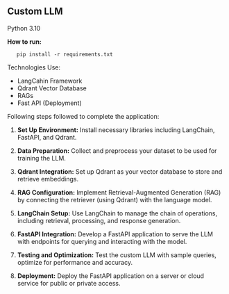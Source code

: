 ## Custom LLM 

Python 3.10


**How to run:**

```shell
   pip install -r requirements.txt
```
Technologies Use:
- LangCahin Framework
- Qdrant Vector Database
- RAGs
- Fast API (Deployment)

Following steps followed to complete the application: 
1. **Set Up Environment:** Install necessary libraries including LangChain, FastAPI, and Qdrant.

2. **Data Preparation:** Collect and preprocess your dataset to be used for training the LLM.

3. **Qdrant Integration:** Set up Qdrant as your vector database to store and retrieve embeddings.

4. **RAG Configuration:** Implement Retrieval-Augmented Generation (RAG) by connecting the retriever (using Qdrant) with the language model.

5. **LangChain Setup:** Use LangChain to manage the chain of operations, including retrieval, processing, and response generation.

6. **FastAPI Integration:** Develop a FastAPI application to serve the LLM with endpoints for querying and interacting with the model.

7. **Testing and Optimization:** Test the custom LLM with sample queries, optimize for performance and accuracy.

8. **Deployment:** Deploy the FastAPI application on a server or cloud service for public or private access.
